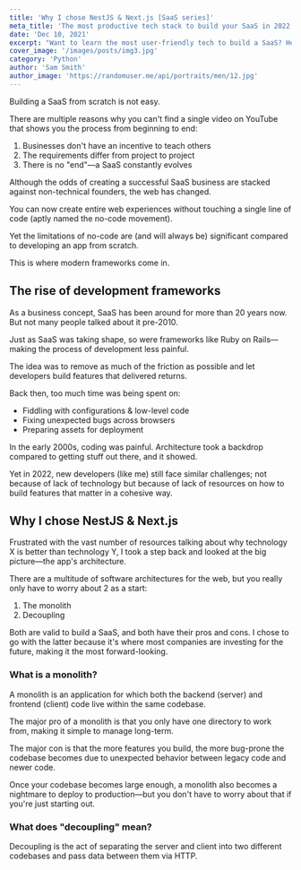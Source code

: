 ```yaml
---
title: 'Why I chose NestJS & Next.js [SaaS series]'
meta_title: 'The most productive tech stack to build your SaaS in 2022'
date: 'Dec 10, 2021'
excerpt: "Want to learn the most user-friendly tech to build a SaaS? Here's why I chose NestJS & Next.js for the SaaS series."
cover_image: '/images/posts/img3.jpg'
category: 'Python'
author: 'Sam Smith'
author_image: 'https://randomuser.me/api/portraits/men/12.jpg'
---
```


<!-- Markdow generator - https://jaspervdj.be/lorem-markdownum/ -->

Building a SaaS from scratch is not easy.

There are multiple reasons why you can't find a single video on YouTube that shows you the process from beginning to end:

1. Businesses don't have an incentive to teach others
2. The requirements differ from project to project
3. There is no "end"—a SaaS constantly evolves

Although the odds of creating a successful SaaS business are stacked against non-technical founders, the web has changed.

You can now create entire web experiences without touching a single line of code (aptly named the no-code movement).

Yet the limitations of no-code are (and will always be) significant compared to developing an app from scratch.

This is where modern frameworks come in.

## The rise of development frameworks

As a business concept, SaaS has been around for more than 20 years now. But not many people talked about it pre-2010.

Just as SaaS was taking shape, so were frameworks like Ruby on Rails—making the process of development less painful.

The idea was to remove as much of the friction as possible and let developers build features that delivered returns.

Back then, too much time was being spent on:

-   Fiddling with configurations & low-level code
-   Fixing unexpected bugs across browsers
-   Preparing assets for deployment

In the early 2000s, coding was painful. Architecture took a backdrop compared to getting stuff out there, and it showed.

Yet in 2022, new developers (like me) still face similar challenges; not because of lack of technology but because of lack of resources on how to build features that matter in a cohesive way.

## Why I chose NestJS & Next.js

Frustrated with the vast number of resources talking about why technology X is better than technology Y, I took a step back and looked at the big picture—the app's architecture.

There are a multitude of software architectures for the web, but you really only have to worry about 2 as a start:

1. The monolith
2. Decoupling

Both are valid to build a SaaS, and both have their pros and cons. I chose to go with the latter because it's where most companies are investing for the future, making it the most forward-looking.

### What is a monolith?

A monolith is an application for which both the backend (server) and frontend (client) code live within the same codebase.

The major pro of a monolith is that you only have one directory to work from, making it simple to manage long-term.

The major con is that the more features you build, the more bug-prone the codebase becomes due to unexpected behavior between legacy code and newer code.

Once your codebase becomes large enough, a monolith also becomes a nightmare to deploy to production—but you don't have to worry about that if you're just starting out.

### What does "decoupling" mean?

Decoupling is the act of separating the server and client into two different codebases and pass data between them via HTTP.

